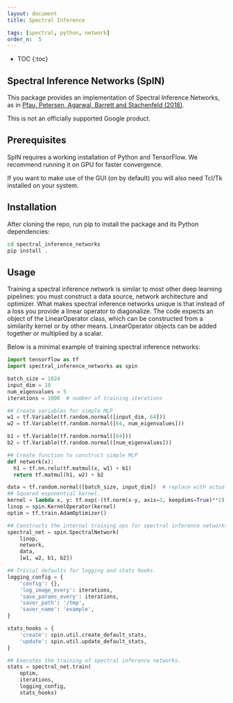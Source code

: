 ```yaml
---
layout: document
title: Spectral Inference

tags: [spectral, python, network]
order_n:  5
---
```


* TOC
{:toc}

## Spectral Inference Networks (SpIN)

This package provides an implementation of Spectral Inference Networks,
as in [Pfau, Petersen, Agarwal, Barrett and Stachenfeld (2018)](https://arxiv.org/abs/1806.02215).

This is not an officially supported Google product.

## Prerequisites
SpIN requires a working installation of Python and TensorFlow. We recommend
running it on GPU for faster convergence.

If you want to make use of the GUI (on by default) you will also need Tcl/Tk
installed on your system.

## Installation
After cloning the repo, run pip to install the package and its Python
dependencies:

```bash
cd spectral_inference_networks
pip install .
```

## Usage
Training a spectral inference network is similar to most other deep learning
pipelines: you must construct a data source, network architecture and optimizer.
What makes spectral inference networks unique is that instead of a loss you
provide a linear operator to diagonalize. The code expects an object of the
LinearOperator class, which can be constructed from a similarity kernel or by
other means. LinearOperator objects can be added together or multiplied by a
scalar.

Below is a minimal example of training spectral inference networks:

```python
import tensorflow as tf
import spectral_inference_networks as spin

batch_size = 1024
input_dim = 10
num_eigenvalues = 5
iterations = 1000  # number of training iterations

## Create variables for simple MLP
w1 = tf.Variable(tf.random.normal([input_dim, 64]))
w2 = tf.Variable(tf.random.normal([64, num_eigenvalues]))

b1 = tf.Variable(tf.random.normal([64]))
b2 = tf.Variable(tf.random.normal([num_eigenvalues]))

## Create function to construct simple MLP
def network(x):
  h1 = tf.nn.relu(tf.matmul(x, w1) + b1)
  return tf.matmul(h1, w2) + b2

data = tf.random.normal([batch_size, input_dim])  # replace with actual data
## Squared exponential kernel.
kernel = lambda x, y: tf.exp(-(tf.norm(x-y, axis=1, keepdims=True)**2))
linop = spin.KernelOperator(kernel)
optim = tf.train.AdamOptimizer()

## Constructs the internal training ops for spectral inference networks.
spectral_net = spin.SpectralNetwork(
    linop,
    network,
    data,
    [w1, w2, b1, b2])

## Trivial defaults for logging and stats hooks.
logging_config = {
    'config': {},
    'log_image_every': iterations,
    'save_params_every': iterations,
    'saver_path': '/tmp',
    'saver_name': 'example',
}

stats_hooks = {
    'create': spin.util.create_default_stats,
    'update': spin.util.update_default_stats,
}

## Executes the training of spectral inference networks.
stats = spectral_net.train(
    optim,
    iterations,
    logging_config,
    stats_hooks)